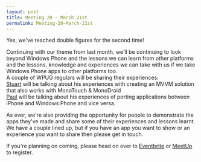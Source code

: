 ```yaml
---
layout: post
title: Meeting 20 – March 21st
permalink: Meeting-20–March-21st
---
```


Yes, we've reached double figures for the second time!

Continuing with our theme from last month, we'll be continuing to look beyond Windows Phone and the lessons we can learn from other platforms and the lessons, knowledge and experiences we can take with us if we take Windows Phone apps to other platforms too.  
A couple of WPUG regulars will be sharing their experiences:  
[Stuart](http://twitter.com/slodge) will be talking about his experiences with creating an MVVM solution that also works with MonoTouch & MonoDroid  
[Paul](https://twitter.com/#!/pauliom) will be talking about his experiences of porting applications between iPhone and Windows Phone and vice versa.

As ever, we're also providing the opportunity for people to demonstrate the apps they've made and share some of their experiences and lessons learnt. We have a couple lined up, but if you have an app you want to show or an experience you want to share then please get in touch.

If you're planning on coming, please head on over to [Eventbrite](http://wpug20.eventrbite.com/) or [MeetUp](http://www.meetup.com/wpuguk/) to register.
